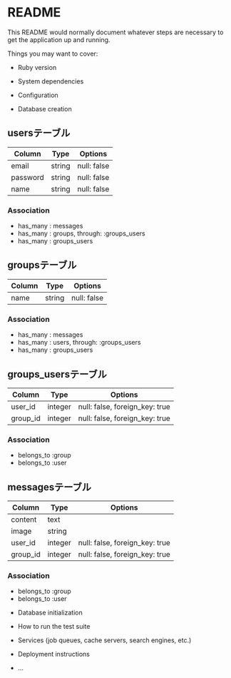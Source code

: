 # README

This README would normally document whatever steps are necessary to get the
application up and running.

Things you may want to cover:

* Ruby version

* System dependencies

* Configuration

* Database creation
## usersテーブル
|Column|Type|Options|
|------|----|-------|
|email|string|null: false|
|password|string|null: false|
|name|string|null: false|

### Association
- has_many : messages
- has_many : groups, through: :groups_users
- has_many : groups_users

## groupsテーブル
|Column|Type|Options|
|------|----|-------|
|name|string|null: false|

### Association
- has_many : messages
- has_many : users, through: :groups_users
- has_many : groups_users

## groups_usersテーブル
|Column|Type|Options|
|------|----|-------|
|user_id|integer|null: false, foreign_key: true|
|group_id|integer|null: false, foreign_key: true|

### Association
- belongs_to :group
- belongs_to :user

## messagesテーブル
|Column|Type|Options|
|------|----|-------|
|content|text||
|image|string||
|user_id|integer|null: false, foreign_key: true|
|group_id|integer|null: false, foreign_key: true|

### Association
- belongs_to :group
- belongs_to :user
* Database initialization

* How to run the test suite

* Services (job queues, cache servers, search engines, etc.)

* Deployment instructions

* ...
